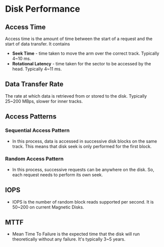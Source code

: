# Disk Performance
## Access Time
Access time is the amount of time between the start of a request and the start of data transfer. It contains
* **Seek Time** - time taken to move the arm over the correct track. Typically 4~10 ms.
* **Rotational Latency** - time taken for the sector to be accessed by the head. Typically 4~11 ms.

## Data Transfer Rate
The rate at which data is retrieved from or stored to the disk. Typically 25~200 MBps, slower for inner tracks.

## Access Patterns
### Sequential Access Pattern
* In this process, data is accessed in successive disk blocks on the same track. This means that disk seek is only performed for the first block.

### Random Access Pattern
* In this process, successive requests can be anywhere on the disk. So, each request needs to perform its own seek.

## IOPS
* IOPS is the number of random block reads supported per second. It is 50~200 on current Magnetic Disks.

## MTTF
* Mean Time To Failure is the expected time that the disk will run theoretically without any failure. It's typically 3~5 years.